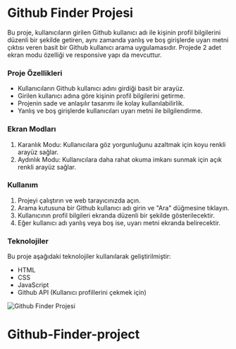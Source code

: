 # Github Finder Projesi 

Bu proje, kullanıcıların girilen Github kullanıcı adı ile kişinin profil bilgilerini düzenli bir şekilde getiren, aynı zamanda yanlış ve boş girişlerde uyarı metni çıktısı veren basit bir Github kullanıcı arama uygulamasıdır. Projede 2 adet ekran modu özelliği ve responsive yapı da mevcuttur.

### Proje Özellikleri

- Kullanıcıların Github kullanıcı adını girdiği basit bir arayüz.
- Girilen kullanıcı adına göre kişinin profil bilgilerini getirme.
- Projenin sade ve anlaşılır tasarımı ile kolay kullanılabilirlik.
- Yanlış ve boş girişlerde kullanıcıları uyarı metni ile bilgilendirme.

### Ekran Modları

1. Karanlık Modu: Kullanıcılara göz yorgunluğunu azaltmak için koyu renkli arayüz sağlar.
2. Aydınlık Modu: Kullanıcılara daha rahat okuma imkanı sunmak için açık renkli arayüz sağlar.

### Kullanım

1. Projeyi çalıştırın ve web tarayıcınızda açın.
2. Arama kutusuna bir Github kullanıcı adı girin ve "Ara" düğmesine tıklayın.
3. Kullanıcının profil bilgileri ekranda düzenli bir şekilde gösterilecektir.
4. Eğer kullanıcı adı yanlış veya boş ise, uyarı metni ekranda belirecektir.

### Teknolojiler

Bu proje aşağıdaki teknolojiler kullanılarak geliştirilmiştir:

- HTML
- CSS
- JavaScript
- Github API (Kullanıcı profillerini çekmek için)


![Github Finder Projesi](github.gif)

# Github-Finder-project
